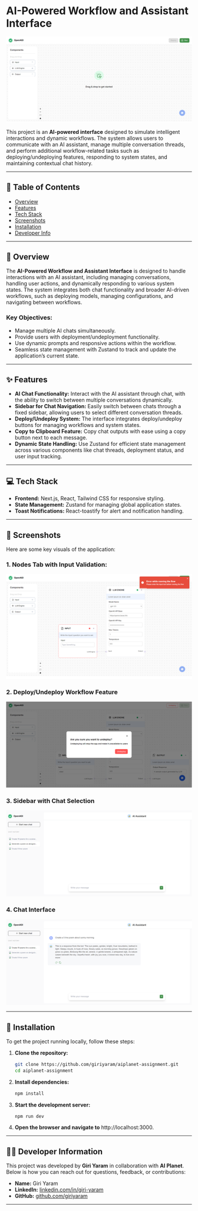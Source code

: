# AI-Powered Workflow and Assistant Interface

![Project Banner](./public/ai-planet-banner.png)

This project is an **AI-powered interface** designed to simulate intelligent interactions and dynamic workflows. The system allows users to communicate with an AI assistant, manage multiple conversation threads, and perform additional workflow-related tasks such as deploying/undeploying features, responding to system states, and maintaining contextual chat history.

---

## 📜 Table of Contents

- [Overview](#-overview)
- [Features](#-features)
- [Tech Stack](#-tech-stack)
- [Screenshots](#-screenshots)
- [Installation](#-installation)
- [Developer Info](#-developer-information)
---

## 🧐 Overview

The **AI-Powered Workflow and Assistant Interface** is designed to handle interactions with an AI assistant, including managing conversations, handling user actions, and dynamically responding to various system states. The system integrates both chat functionality and broader AI-driven workflows, such as deploying models, managing configurations, and navigating between workflows.

### Key Objectives:
- Manage multiple AI chats simultaneously.
- Provide users with deployment/undeployment functionality.
- Use dynamic prompts and responsive actions within the workflow.
- Seamless state management with Zustand to track and update the application’s current state.

---

## ✨ Features

- **AI Chat Functionality:** Interact with the AI assistant through chat, with the ability to switch between multiple conversations dynamically.
- **Sidebar for Chat Navigation:** Easily switch between chats through a fixed sidebar, allowing users to select different conversation threads.
- **Deploy/Undeploy System:** The interface integrates deploy/undeploy buttons for managing workflows and system states.
- **Copy to Clipboard Feature:** Copy chat outputs with ease using a copy button next to each message.
- **Dynamic State Handling:** Use Zustand for efficient state management across various components like chat threads, deployment status, and user input tracking.

---

## 💻 Tech Stack

- **Frontend:** Next.js, React, Tailwind CSS for responsive styling.
- **State Management:** Zustand for managing global application states.
- **Toast Notifications:** React-toastify for alert and notification handling.

---

## 📸 Screenshots

Here are some key visuals of the application:
### 1. **Nodes Tab with Input Validation:** 
![Node Error Management](./public/node-error-management.png)

### 2. **Deploy/Undeploy Workflow Feature**
![Deploy/Undeploy Feature](./public/undeploy.png)

### 3. **Sidebar with Chat Selection**
![Sidebar](./public/chat_sidebar.png)

### 4. **Chat Interface**
![Chat Interface](./public/chat-interface.png)



---

## 🚀 Installation

To get the project running locally, follow these steps:

1. **Clone the repository:**
   ```bash
   git clone https://github.com/giriyaram/aiplanet-assignment.git
   cd aiplanet-assignment
   ```
2. **Install dependencies:**

    ```bash
    npm install
    ```
3. **Start the development server:**
    ```bash
    npm run dev
    ```
4. **Open the browser and navigate to** http://localhost:3000.



---

## 👨‍💻 Developer Information

This project was developed by **Giri Yaram** in collaboration with **AI Planet**. Below is how you can reach out for questions, feedback, or contributions:

- **Name:** Giri Yaram
- **LinkedIn:** [linkedin.com/in/giri-yaram](https://www.linkedin.com/in/giri-yaram/)
- **GitHub:** [github.com/giriyaram](https://github.com/giriyaram/)


---

